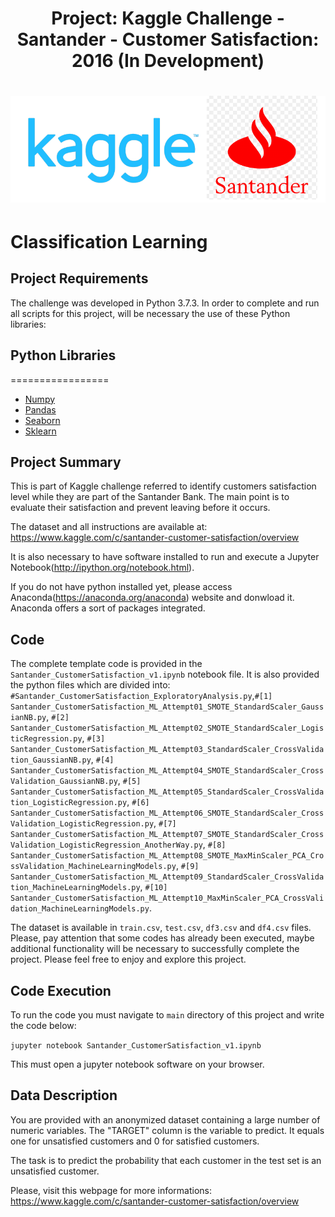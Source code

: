 <h1 align="center">Project: Kaggle Challenge - Santander - Customer Satisfaction: 2016 (In Development)</h1>

<h1 align="center">
  <img src="https://github.com/leonvictorlima/MachineLearning_Santander_CustomerSatisfaction/blob/main/images/kagglesantander.png"  width="800"/>
</h1>

<a name="introduction"></a>

# Classification Learning

## Project Requirements

The challenge was developed in Python 3.7.3. In order to complete and run all scripts for this project, will be necessary the use of these Python libraries:

## Python Libraries
=================
<!--ts-->
   * [Numpy](https://numpy.org/)
   * [Pandas](https://pandas.pydata.org/)
   * [Seaborn](https://seaborn.pydata.org/index.html#)
   * [Sklearn](https://scikit-learn.org/)
<!--te-->

## Project Summary

This is part of Kaggle challenge referred to identify customers satisfaction level while they are part of the Santander Bank. The main point is to evaluate their satisfaction and prevent leaving before it occurs.

The dataset and all instructions are available at: https://www.kaggle.com/c/santander-customer-satisfaction/overview

It is also necessary to have software installed to run and execute a Jupyter Notebook(http://ipython.org/notebook.html).

If you do not have python installed yet, please access Anaconda(https://anaconda.org/anaconda) website and donwload it. Anaconda offers a sort of packages integrated.

## Code

The complete template code is provided in the `Santander_CustomerSatisfaction_v1.ipynb` notebook file. It is also provided the python files which are divided into: `#Santander_CustomerSatisfaction_ExploratoryAnalysis.py`,`#[1] Santander_CustomerSatisfaction_ML_Attempt01_SMOTE_StandardScaler_GaussianNB.py`, `#[2] Santander_CustomerSatisfaction_ML_Attempt02_SMOTE_StandardScaler_LogisticRegression.py`, `#[3] Santander_CustomerSatisfaction_ML_Attempt03_StandardScaler_CrossValidation_GaussianNB.py`, `#[4] Santander_CustomerSatisfaction_ML_Attempt04_SMOTE_StandardScaler_CrossValidation_GaussianNB.py`, `#[5] Santander_CustomerSatisfaction_ML_Attempt05_StandardScaler_CrossValidation_LogisticRegression.py`, `#[6] Santander_CustomerSatisfaction_ML_Attempt06_SMOTE_StandardScaler_CrossValidation_LogisticRegression.py`, `#[7] Santander_CustomerSatisfaction_ML_Attempt07_SMOTE_StandardScaler_CrossValidation_LogisticRegression_AnotherWay.py`, `#[8] Santander_CustomerSatisfaction_ML_Attempt08_SMOTE_MaxMinScaler_PCA_CrossValidation_MachineLearningModels.py`, `#[9] Santander_CustomerSatisfaction_ML_Attempt09_StandardScaler_CrossValidation_MachineLearningModels.py`, `#[10] Santander_CustomerSatisfaction_ML_Attempt10_MaxMinScaler_PCA_CrossValidation_MachineLearningModels.py`. 

The dataset is available in `train.csv`, `test.csv`, `df3.csv` and `df4.csv` files. Please, pay attention that some codes has already been executed, maybe additional functionality will be necessary to successfully complete the project. Please feel free to enjoy and explore this project.

## Code Execution

To run the code you must navigate to `main` directory of this project and write the code below:

`jupyter notebook Santander_CustomerSatisfaction_v1.ipynb`

This must open a jupyter notebook software on your browser. 

## Data Description

You are provided with an anonymized dataset containing a large number of numeric variables. The "TARGET" column is the variable to predict. It equals one for unsatisfied customers and 0 for satisfied customers.

The task is to predict the probability that each customer in the test set is an unsatisfied customer.

Please, visit this webpage for more informations: https://www.kaggle.com/c/santander-customer-satisfaction/overview
